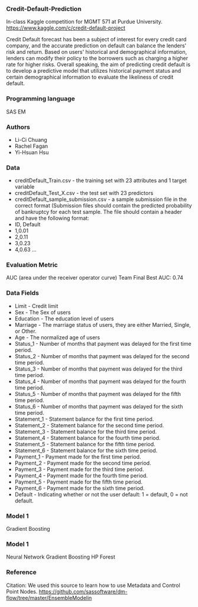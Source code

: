 ### Credit-Default-Prediction
In-class Kaggle competition for MGMT 571 at Purdue University.
https://www.kaggle.com/c/credit-default-project

Credit Default forecast has been a subject of interest for every credit card company, and the accurate prediction on default can balance the lenders' risk and return. Based on users' historical and demographical information, lenders can modify their policy to the borrowers such as charging a higher rate for higher risks. Overall speaking, the aim of predicting credit default is to develop a predictive model that utilizes historical payment status and certain demographical information to evaluate the likeliness of credit default.

### Programming language
SAS EM

### Authors
* Li-Ci Chuang
* Rachel Fagan
* Yi-Hsuan Hsu

### Data
* creditDefault_Train.csv - the training set with 23 attributes and 1 target variable
* creditDefault_Test_X.csv - the test set with 23 predictors
* creditDefault_sample_submission.csv - a sample submission file in the correct format (Submission files should contain the predicted probability of bankruptcy for each test sample.
The file should contain a header and have the following format:
* ID, Default
* 1,0.01
* 2,0.11
* 3,0.23
* 4,0.63
...

### Evaluation Metric
AUC (area under the receiver operator curve)
Team Final Best AUC: 0.74

### Data Fields
* Limit - Credit limit
* Sex - The Sex of users
* Education - The education level of users
* Marriage - The marriage status of users, they are either Married, Single, or Other.
* Age - The normalized age of users
* Status_1 - Number of months that payment was delayed for the first time period.
* Status_2 - Number of months that payment was delayed for the second time period.
* Status_3 - Number of months that payment was delayed for the third time period.
* Status_4 - Number of months that payment was delayed for the fourth time period.
* Status_5 - Number of months that payment was delayed for the fifth time period.
* Status_6 - Number of months that payment was delayed for the sixth time period.
* Statement_1 - Statement balance for the first time period.
* Statement_2 - Statement balance for the second time period.
* Statement_3 - Statement balance for the third time period.
* Statement_4 - Statement balance for the fourth time period.
* Statement_5 - Statement balance for the fifth time period.
* Statement_6 - Statement balance for the sixth time period.
* Payment_1 - Payment made for the first time period.
* Payment_2 - Payment made for the second time period.
* Payment_3 - Payment made for the third time period.
* Payment_4 - Payment made for the fourth time period.
* Payment_5 - Payment made for the fifth time period.
* Payment_6 - Payment made for the sixth time period.
* Default - Indicating whether or not the user default: 1 = default, 0 = not default.

### Model 1
Gradient Boosting

### Model 1
Neural Network
Gradient Boosting
HP Forest

### Reference
Citation:
We used this source to learn how to use Metadata and Control Point Nodes. 
https://github.com/sassoftware/dm-flow/tree/master/EnsembleModelin
